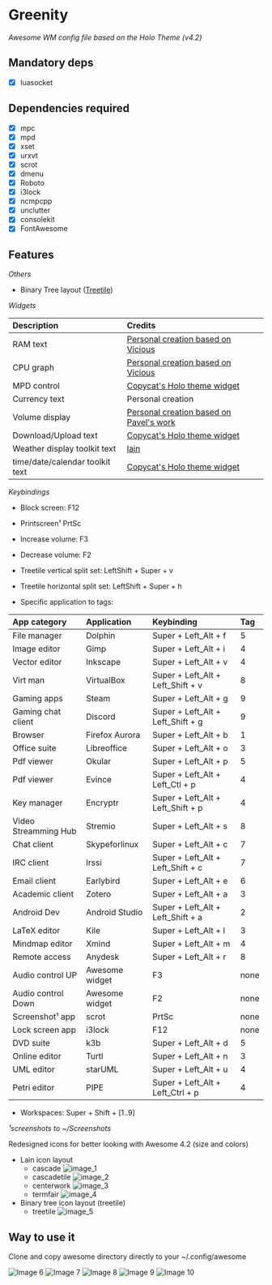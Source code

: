 # Greenity
_Awesome WM config file based on the Holo Theme (v4.2)_

## Mandatory deps
- [x] luasocket

## Dependencies required 
- [x] mpc
- [x] mpd
- [x] xset         
- [x] urxvt        
- [x] scrot        
- [x] dmenu        
- [x] Roboto       
- [x] i3lock
- [x] ncmpcpp
- [x] unclutter    
- [x] consolekit
- [x] FontAwesome  

## Features
_Others_
- Binary Tree layout ([Treetile](https://github.com/guotsuan/awesome-treetile))

_Widgets_

 | Description | Credits |
 | :--- | :--- |
 | RAM text                         | [Personal creation based on Vicious](https://github.com/Mic92/vicious)                |
 | CPU graph                        | [Personal creation based on Vicious](https://github.com/Mic92/vicious)                |
 | MPD control                      | [Copycat's Holo theme widget](https://github.com/lcpz/awesome-copycats)          |
 | Currency text                    | Personal creation                                                                     |
 | Volume display                   | [Personal creation based on Pavel's work](http://pavelmakhov.com/awesome-wm-widgets/) |
 | Download/Upload text             | [Copycat's Holo theme widget](https://github.com/lcpz/awesome-copycats)                |
 | Weather display toolkit text     | [lain](https://github.com/lcpz/lain/wiki)                                              |
 | time/date/calendar toolkit text  | [Copycat's Holo theme widget](https://github.com/lcpz/awesome-copycats)                |

_Keybindings_
- Block screen: F12
- Printscreen¹ PrtSc 
- Increase volume: F3 
- Decrease volume: F2 
- Treetile vertical split set: LeftShift + Super + v
- Treetile horizontal split set: LeftShift + Super + h

- Specific application to tags:

| App category         | Application    | Keybinding            | Tag |
| :-------------------| :------------ | :-------------------- | :--- |
| File manager         |  Dolphin       | Super + Left_Alt + f  | 5 |
| Image editor         | Gimp           | Super + Left_Alt + i  | 4 |
| Vector editor        | Inkscape       | Super + Left_Alt + v  | 4 |
| Virt man             | VirtualBox     | Super + Left_Alt + Left_Shift + v | 8 |
| Gaming apps          | Steam          | Super + Left_Alt + g  | 9 |
| Gaming chat client   | Discord        | Super + Left_Alt + Left_Shift + g | 9 |
| Browser              | Firefox Aurora | Super + Left_Alt + b  | 1 |
| Office suite         | Libreoffice    | Super + Left_Alt + o  | 3 |
| Pdf viewer           | Okular         | Super + Left_Alt + p  | 5 |
| Pdf viewer           | Evince         | Super + Left_Alt + Left_Ctl + p | 4|
| Key manager          | Encryptr       | Super + Left_Alt + Left_Shift + p | 4|
| Video Streamming Hub | Stremio        | Super + Left_Alt + s  | 8 |
| Chat client          | Skypeforlinux  | Super + Left_Alt + c  | 7 |
| IRC client           | Irssi          | Super + Left_Alt + Left_Shift + c | 7|
| Email client         | Earlybird      | Super + Left_Alt + e  | 6 |
| Academic client      | Zotero         | Super + Left_Alt + a  | 3 |
| Android Dev          | Android Studio | Super + Left_Alt + Left_Shift + a | 2 |
| LaTeX editor         | Kile           | Super + Left_Alt + l  | 3 |
| Mindmap editor       | Xmind          | Super + Left_Alt + m  | 4 |
| Remote access        | Anydesk        | Super + Left_Alt + r  | 8 |
| Audio control UP     | Awesome widget | F3                    | none |
| Audio control Down   | Awesome widget | F2                    | none |
| Screenshot¹ app      | scrot          | PrtSc                 | none |
| Lock screen app      | i3lock         | F12                   | none |
| DVD suite            | k3b            | Super + Left_Alt + d  | 5 |
| Online editor        | Turtl          | Super + Left_Alt + n  | 3 |
| UML editor           | starUML        | Super + Left_Alt + u  | 4 |
| Petri editor         | PIPE           | Super + Left_Alt + Left_Ctrl + p | 4 |

- Workspaces: Super + Shift + [1..9]

_¹screenshots to ~/Screenshots_

Redesigned icons for better looking with Awesome 4.2 (size and colors)
- Lain icon layout
  - cascade ![image_1](https://github.com/lambd0x/Funtoo-GreenInfinity/blob/master/awesome/lain/icons/layout/default/cascade.png)
  - cascadetile ![image_2](https://github.com/lambd0x/Funtoo-GreenInfinity/blob/master/awesome/lain/icons/layout/default/cascadetile.png)
  - centerwork ![image_3](https://github.com/lambd0x/Funtoo-GreenInfinity/blob/master/awesome/lain/icons/layout/default/centerwork.png)
  - termfair ![image_4](https://github.com/lambd0x/Funtoo-GreenInfinity/blob/master/awesome/lain/icons/layout/default/termfair.png)
- Binary tree icon layout (treetile)
  - treetile ![image_5](https://github.com/lambd0x/Funtoo-GreenInfinity/blob/master/awesome/treetile/treetile.png)

## Way to use it
Clone and copy awesome directory directly to your ~/.config/awesome

![Image 6](https://raw.githubusercontent.com/lambd0x/Awesome-wm-Funtoo-GreenInfinity/master/screenshots_taken/img0.png)
![Image 7](https://raw.githubusercontent.com/lambd0x/Awesome-wm-Funtoo-GreenInfinity/master/screenshots_taken/img1.png)
![Image 8](https://raw.githubusercontent.com/lambd0x/Awesome-wm-Funtoo-GreenInfinity/master/screenshots_taken/img2.png)
![Image 9](https://raw.githubusercontent.com/lambd0x/Awesome-wm-Funtoo-GreenInfinity/master/screenshots_taken/img3.png)
![Image 10](https://raw.githubusercontent.com/lambd0x/Funtoo-GreenInfinity/8e1b0d809b0600a145e37c644e91527512b42c30/screenshots_taken/img4.png)
